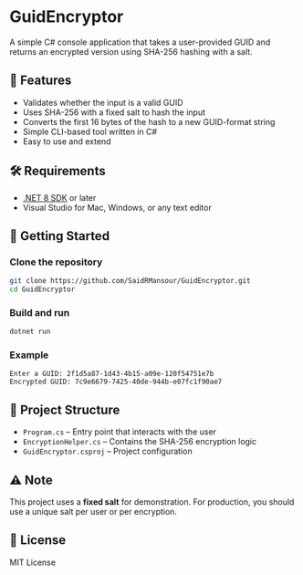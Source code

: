 # GuidEncryptor

A simple C# console application that takes a user-provided GUID and returns an encrypted version using SHA-256 hashing with a salt.

## 🔐 Features

- Validates whether the input is a valid GUID
- Uses SHA-256 with a fixed salt to hash the input
- Converts the first 16 bytes of the hash to a new GUID-format string
- Simple CLI-based tool written in C#
- Easy to use and extend

## 🛠️ Requirements

- [.NET 8 SDK](https://dotnet.microsoft.com/en-us/download) or later
- Visual Studio for Mac, Windows, or any text editor

## 🚀 Getting Started

### Clone the repository

```bash
git clone https://github.com/SaidRMansour/GuidEncryptor.git
cd GuidEncryptor
```

### Build and run

```bash
dotnet run
```

### Example

```
Enter a GUID: 2f1d5a87-1d43-4b15-a09e-120f54751e7b
Encrypted GUID: 7c9e6679-7425-40de-944b-e07fc1f90ae7
```

## 📁 Project Structure

- `Program.cs` – Entry point that interacts with the user
- `EncryptionHelper.cs` – Contains the SHA-256 encryption logic
- `GuidEncryptor.csproj` – Project configuration

## ⚠️ Note

This project uses a **fixed salt** for demonstration. For production, you should use a unique salt per user or per encryption.

## 📝 License

MIT License